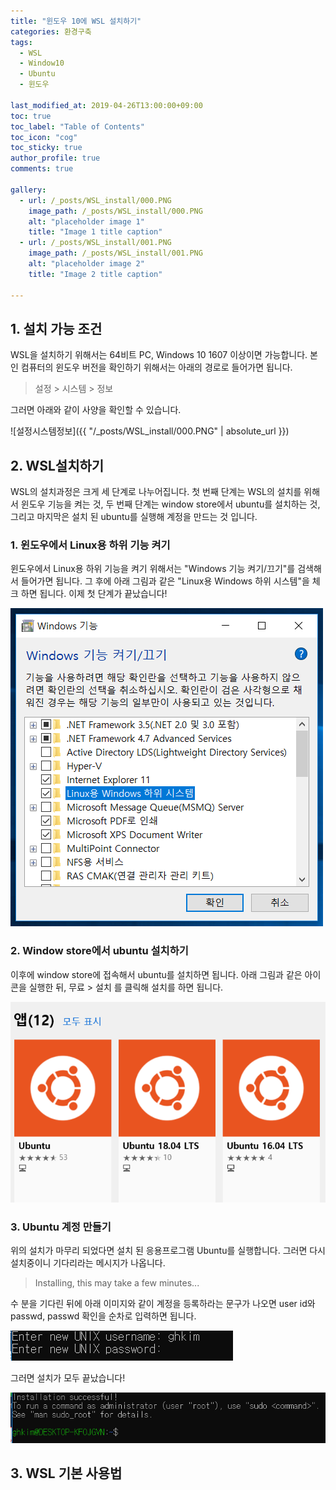 ```yaml
---
title: "윈도우 10에 WSL 설치하기"
categories: 환경구축
tags:
  - WSL
  - Window10
  - Ubuntu
  - 윈도우

last_modified_at: 2019-04-26T13:00:00+09:00
toc: true 
toc_label: "Table of Contents"
toc_icon: "cog" 
toc_sticky: true 
author_profile: true
comments: true

gallery: 
  - url: /_posts/WSL_install/000.PNG
    image_path: /_posts/WSL_install/000.PNG
    alt: "placeholder image 1"
    title: "Image 1 title caption"
  - url: /_posts/WSL_install/001.PNG
    image_path: /_posts/WSL_install/001.PNG
    alt: "placeholder image 2"
    title: "Image 2 title caption"

---
```


## 1. 설치 가능 조건
WSL을 설치하기 위해서는 64비트 PC, Windows 10 1607 이상이면 가능합니다. 본인 컴퓨터의 윈도우 버전을 확인하기 위해서는 아래의 경로로 들어가면 됩니다. 

> 설정 > 시스템 > 정보   

그러면 아래와 같이 사양을 확인할 수 있습니다.   

![설정시스템정보]({{ "/_posts/WSL_install/000.PNG" | absolute_url }})


## 2. WSL설치하기 
WSL의 설치과정은 크게 세 단계로 나누어집니다. 첫 번째 단계는 WSL의 설치를 위해서 윈도우 기능을 켜는 것, 두 번째 단계는 window store에서 ubuntu를 설치하는 것, 그리고 마지막은 설치 된 ubuntu를 실행해 계정을 만드는 것 입니다. 

### 1. 윈도우에서 Linux용 하위 기능 켜기
윈도우에서 Linux용 하위 기능을 켜기 위해서는 "Windows 기능 켜기/끄기"를 검색해서 들어가면 됩니다. 그 후에 아래 그림과 같은 "Linux용 Windows 하위 시스템"을 체크 하면 됩니다. 이제 첫 단계가 끝났습니다!

![Windows 하위 시스템](./WSL_install/001.PNG)

### 2. Window store에서 ubuntu 설치하기
이후에 window store에 접속해서 ubuntu를 설치하면 됩니다. 아래 그림과 같은 아이콘을 실행한 뒤, 무료 > 설치 를 클릭해 설치를 하면 됩니다. 

![Ubuntu 사진](./WSL_install/002.PNG)

### 3. Ubuntu 계정 만들기
위의 설치가 마무리 되었다면 설치 된 응용프로그램 Ubuntu를 실행합니다. 그러면 다시 설치중이니 기다리라는 메시지가 나옵니다. 

> Installing, this may take a few minutes... 

수 분을 기다린 뒤에 아래 이미지와 같이 계정을 등록하라는 문구가 나오면 user id와 passwd, passwd 확인을 순차로 입력하면 됩니다. 

![Ubuntu 사진](./WSL_install/003.PNG)

그러면 설치가 모두 끝났습니다!

![Ubuntu 사진](./WSL_install/004.PNG)


## 3. WSL 기본 사용법



